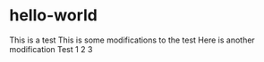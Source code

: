 # hello-world
This is a test
This is some modifications to the test
Here is another modification
Test 1 2 3

